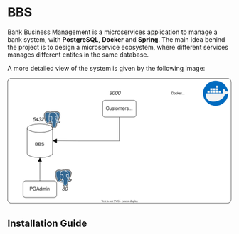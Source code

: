 # BBS
Bank Business Management is a microservices application to manage a bank system, 
with __PostgreSQL__, __Docker__ and __Spring__. The main idea behind the project is to design
a microservice ecosystem, where different services manages different entites
in the same database.

A more detailed view of the system is given by the following image:

![Architecture of the project](Architecture.svg)

## Installation Guide